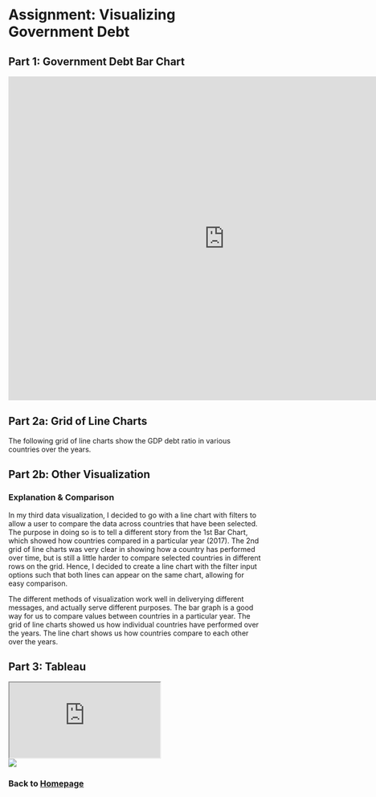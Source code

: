 # Assignment: Visualizing Government Debt

## Part 1: Government Debt Bar Chart
<iframe src="https://data.oecd.org/chart/65J6" width="860" height="645" style="border: 0" mozallowfullscreen="true" webkitallowfullscreen="true" allowfullscreen="true"><a href="https://data.oecd.org/chart/65J6" target="_blank">OECD Chart: General government debt, Total, % of GDP, Annual, 2017</a></iframe>

## Part 2a: Grid of Line Charts
The following grid of line charts show the GDP debt ratio in various countries over the years. 
<div class="flourish-embed flourish-chart" data-src="visualisation/3757085" data-url="https://flo.uri.sh/visualisation/3757085/embed" aria-label=""><script src="https://public.flourish.studio/resources/embed.js"></script></div>

## Part 2b: Other Visualization
<div class="flourish-embed flourish-chart" data-src="visualisation/3757211" data-url="https://flo.uri.sh/visualisation/3757211/embed" aria-label=""><script src="https://public.flourish.studio/resources/embed.js"></script></div>

### Explanation & Comparison
In my third data visualization, I decided to go with a line chart with filters to allow a user to compare the data across countries that have been selected. The purpose in doing so is to tell a different story from the 1st Bar Chart, which showed how countries compared in a particular year (2017). The 2nd grid of line charts was very clear in showing how a country has performed over time, but is still a little harder to compare selected countries in different rows on the grid. Hence, I decided to create a line chart with the filter input options such that both lines can appear on the same chart, allowing for easy comparison.

The different methods of visualization work well in deliverying different messages, and actually serve different purposes. 
The bar graph is a good way for us to compare values between countries in a particular year.
The grid of line charts showed us how individual countries have performed over the years.
The line chart shows us how countries compare to each other over the years.

## Part 3: Tableau
<iframe src="https://public.tableau.com/views/GovernmentDebtHighlightTable/Sheet1?:language=en&:display_count=y&:origin=viz_share_link"></iframe>
<div class='tableauPlaceholder' id='viz1600309899030' style='position: relative'><noscript><a href='#'><img alt=' ' src='https:&#47;&#47;public.tableau.com&#47;static&#47;images&#47;Go&#47;GovernmentDebtHighlightTable&#47;Sheet1&#47;1_rss.png' style='border: none' /></a></noscript><object class='tableauViz'  style='display:none;'><param name='host_url' value='https%3A%2F%2Fpublic.tableau.com%2F' /> <param name='embed_code_version' value='3' /> <param name='site_root' value='' /><param name='name' value='GovernmentDebtHighlightTable&#47;Sheet1' /><param name='tabs' value='no' /><param name='toolbar' value='yes' /><param name='static_image' value='https:&#47;&#47;public.tableau.com&#47;static&#47;images&#47;Go&#47;GovernmentDebtHighlightTable&#47;Sheet1&#47;1.png' /> <param name='animate_transition' value='yes' /><param name='display_static_image' value='yes' /><param name='display_spinner' value='yes' /><param name='display_overlay' value='yes' /><param name='display_count' value='yes' /><param name='language' value='en' /></object></div>                <script type='text/javascript'>                    var divElement = document.getElementById('viz1600309899030');                    var vizElement = divElement.getElementsByTagName('object')[0];                    vizElement.style.width='100%';vizElement.style.height=(divElement.offsetWidth*0.75)+'px';                    var scriptElement = document.createElement('script');                    scriptElement.src = 'https://public.tableau.com/javascripts/api/viz_v1.js';                    vizElement.parentNode.insertBefore(scriptElement, vizElement);                </script>

### Back to [Homepage](https://jeromelek.github.io/tellingstorieswithdataportfolio/)
